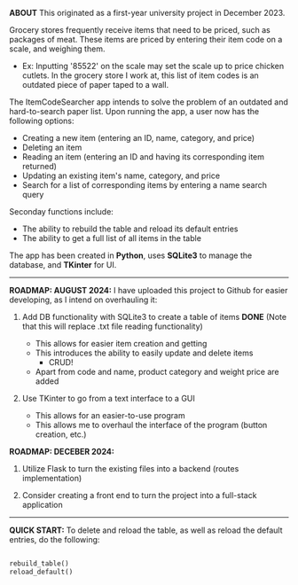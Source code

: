 **ABOUT**
This originated as a first-year university project in December 2023.

Grocery stores frequently receive items that need to be priced, such as packages of meat.
These items are priced by entering their item code on a scale, and weighing them.
- Ex: Inputting '85522' on the scale may set the scale up to price chicken cutlets.
In the grocery store I work at, this list of item codes is an outdated piece of paper taped to a wall.

The ItemCodeSearcher app intends to solve the problem of an outdated and hard-to-search paper list.
Upon running the app, a user now has the following options:
- Creating a new item (entering an ID, name, category, and price)
- Deleting an item
- Reading an item (entering an ID and having its corresponding item returned)
- Updating an existing item's name, category, and price
- Search for a list of corresponding items by entering a name search query

Seconday functions include:
- The ability to rebuild the table and reload its default entries
- The ability to get a full list of all items in the table

The app has been created in **Python**, uses **SQLite3** to manage the database, and **TKinter** for UI. 

---------------------------------------------------------------------------------------------------------------

**ROADMAP: AUGUST 2024:**
I have uploaded this project to Github for easier developing, as I intend on overhauling it:

1) Add DB functionality with SQLite3 to create a table of items **DONE**
    (Note that this will replace .txt file reading functionality) 
    - This allows for easier item creation and getting
    - This introduces the ability to easily update and delete items
        - CRUD!
    - Apart from code and name, product category and weight price are added


2) Use TKinter to go from a text interface to a GUI
    - This allows for an easier-to-use program
    - This allows me to overhaul the interface of the program (button creation, etc.)

**ROADMAP: DECEBER 2024:**
1) Utilize Flask to turn the existing files into a backend (routes implementation)

2) Consider creating a front end to turn the project into a full-stack application

---------------------------------------------------------------------------------------------------------------

**QUICK START:**
To delete and reload the table, as well as reload the default entries, do the following:

```python

rebuild_table()
reload_default()

```
